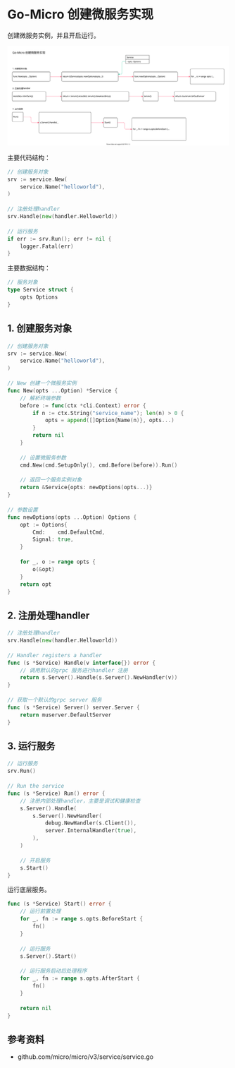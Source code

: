 <!-- ---
title: Go-Micro 创建微服务实现
date: 2020-08-23 20:52:23
category: showcode, micro, go-micro
--- -->

# Go-Micro 创建微服务实现

创建微服务实例，并且开启运行。

![](images/go-micro_start.svg)

主要代码结构：

```go
// 创建服务对象
srv := service.New(
    service.Name("helloworld"),
)

// 注册处理handler
srv.Handle(new(handler.Helloworld))

// 运行服务
if err := srv.Run(); err != nil {
    logger.Fatal(err)
}
```

主要数据结构：

```go
// 服务对象
type Service struct {
    opts Options
}
```

## 1. 创建服务对象

```go
// 创建服务对象
srv := service.New(
    service.Name("helloworld"),
)

// New 创建一个微服务实例
func New(opts ...Option) *Service {
    // 解析终端参数
    before := func(ctx *cli.Context) error {
        if n := ctx.String("service_name"); len(n) > 0 {
            opts = append([]Option{Name(n)}, opts...)
        }
        return nil
    }

    // 设置微服务参数
    cmd.New(cmd.SetupOnly(), cmd.Before(before)).Run()

    // 返回一个服务实例对象
    return &Service{opts: newOptions(opts...)}
}

// 参数设置
func newOptions(opts ...Option) Options {
    opt := Options{
        Cmd:    cmd.DefaultCmd,
        Signal: true,
    }

    for _, o := range opts {
        o(&opt)
    }
    return opt
}
```

## 2. 注册处理handler

```go
// 注册处理handler
srv.Handle(new(handler.Helloworld))

// Handler registers a handler
func (s *Service) Handle(v interface{}) error {
    // 调用默认的grpc 服务进行handler 注册
    return s.Server().Handle(s.Server().NewHandler(v))
}

// 获取一个默认的grpc server 服务
func (s *Service) Server() server.Server {
    return muserver.DefaultServer
}
```

## 3. 运行服务

```go
// 运行服务
srv.Run()

// Run the service
func (s *Service) Run() error {
    // 注册内部处理handler，主要是调试和健康检查
    s.Server().Handle(
        s.Server().NewHandler(
            debug.NewHandler(s.Client()),
            server.InternalHandler(true),
        ),
    )
    
    // 开启服务
    s.Start()
}
```

运行底层服务。

```go
func (s *Service) Start() error {
    // 运行前置处理
    for _, fn := range s.opts.BeforeStart {
        fn()
    }

    // 运行服务
    s.Server().Start()

    // 运行服务启动后处理程序
    for _, fn := range s.opts.AfterStart {
        fn()
    }

    return nil
}
```

## 参考资料

- github.com/micro/micro/v3/service/service.go

